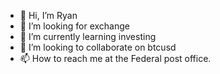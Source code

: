 - 👋 Hi, I’m Ryan
- 👀 I’m looking for exchange
- 🌱 I’m currently learning investing
- 💞️ I’m looking to collaborate on btcusd
- 📫 How to reach me at the Federal post office.
